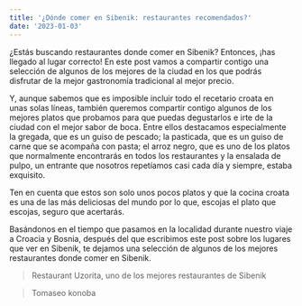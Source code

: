 ```yaml
---
title: '¿Dónde comer en Sibenik: restaurantes recomendados?'
date: '2023-01-03'
---
```

¿Estás buscando restaurantes donde comer en Sibenik? Entonces, ¡has llegado al lugar correcto! En este post vamos a compartir contigo una selección de algunos de los mejores de la ciudad en los que podrás disfrutar de la mejor gastronomía tradicional al mejor precio.   

Y, aunque sabemos que es imposible incluir todo el recetario croata en unas solas líneas, también queremos compartir contigo algunos de los mejores platos que probamos para que puedas degustarlos e irte de la ciudad con el mejor sabor de boca. Entre ellos destacamos especialmente la gregada, que es un guiso de pescado; la pasticada, que es un guiso de carne que se acompaña con pasta; el arroz negro, que es uno de los platos que normalmente encontrarás en todos los restaurantes y la ensalada de pulpo, un entrante que nosotros repetíamos casi cada día y siempre, estaba exquisito.

Ten en cuenta que estos son solo unos pocos platos y que la cocina croata es una de las más deliciosas del mundo por lo que, escojas el plato que escojas, seguro que acertarás.

Basándonos en el tiempo que pasamos en la localidad durante nuestro viaje a Croacia y Bosnia, después del que escribimos este post sobre los lugares que ver en Sibenik, te dejamos una selección de algunos de los mejores restaurantes donde comer en Sibenik.

>Restaurant Uzorita, uno de los mejores restaurantes de Sibenik

>Tomaseo konoba